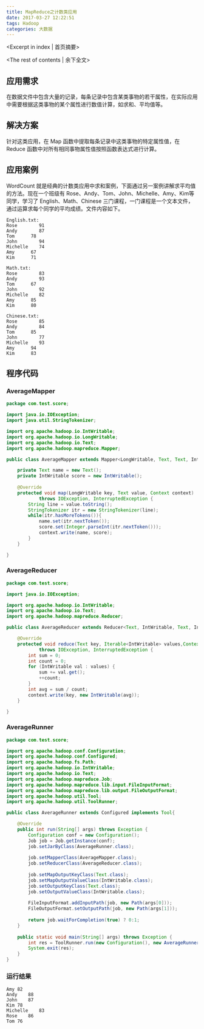 ```yaml
---
title: MapReduce之计数类应用
date: 2017-03-27 12:22:51
tags: Hadoop 
categories: 大数据
---
```

<Excerpt in index | 首页摘要> 
<!-- more -->
<The rest of contents | 余下全文>

## 应用需求

在数据文件中包含大量的记录，每条记录中包含某类事物的若干属性，在实际应用中需要根据这类事物的某个属性进行数值计算，如求和、平均值等。

## 解决方案

针对这类应用，在 Map 函数中提取每条记录中这类事物的特定属性值，在 Reduce 函数中对所有相同事物属性值按照函数表达式进行计算。

## 应用案例

WordCount 就是经典的计数类应用中求和案例，下面通过另一案例讲解求平均值的方法。现在一个班级有 Rose、Andy、Tom、John、Michelle、Amy、Kim等同学，学习了 English、Math、Chinese 三门课程，一门课程是一个文本文件，通过运算求每个同学的平均成绩。文件内容如下。

```
English.txt:		
Rose		91	
Andy		87
Tom		 78
John		94
Michelle	74
Amy		 67
Kim		 71
```

```
Math.txt:		
Rose		83	
Andy		93
Tom		 67
John		92
Michelle	82
Amy		 85
Kim		 80
```

```
Chinese.txt:		
Rose		85	
Andy		84
Tom		 85
John		77
Michelle	93
Amy		 94
Kim		 83
```

## 程序代码

### AverageMapper

```java
package com.test.score;

import java.io.IOException;
import java.util.StringTokenizer;

import org.apache.hadoop.io.IntWritable;
import org.apache.hadoop.io.LongWritable;
import org.apache.hadoop.io.Text;
import org.apache.hadoop.mapreduce.Mapper;

public class AverageMapper extends Mapper<LongWritable, Text, Text, IntWritable>{

	private Text name = new Text();
	private IntWritable score = new IntWritable();
	
	@Override
	protected void map(LongWritable key, Text value, Context context)
			throws IOException, InterruptedException {
		String line = value.toString();
		StringTokenizer itr = new StringTokenizer(line);
		while(itr.hasMoreTokens()){
			name.set(itr.nextToken());
			score.set(Integer.parseInt(itr.nextToken()));
			context.write(name, score);
		}
	}

}

```

### AverageReducer

```java
package com.test.score;

import java.io.IOException;

import org.apache.hadoop.io.IntWritable;
import org.apache.hadoop.io.Text;
import org.apache.hadoop.mapreduce.Reducer;

public class AverageReducer extends Reducer<Text, IntWritable, Text, IntWritable>{

	@Override
	protected void reduce(Text key, Iterable<IntWritable> values,Context context)
			throws IOException, InterruptedException {
		int sum = 0;
		int count = 0;
		for (IntWritable val : values) {
			sum += val.get();
			++count;
		}
		int avg = sum / count;
		context.write(key, new IntWritable(avg));
	}

}

```

### AverageRunner

```java
package com.test.score;

import org.apache.hadoop.conf.Configuration;
import org.apache.hadoop.conf.Configured;
import org.apache.hadoop.fs.Path;
import org.apache.hadoop.io.IntWritable;
import org.apache.hadoop.io.Text;
import org.apache.hadoop.mapreduce.Job;
import org.apache.hadoop.mapreduce.lib.input.FileInputFormat;
import org.apache.hadoop.mapreduce.lib.output.FileOutputFormat;
import org.apache.hadoop.util.Tool;
import org.apache.hadoop.util.ToolRunner;

public class AverageRunner extends Configured implements Tool{

	@Override
	public int run(String[] args) throws Exception {
		Configuration conf = new Configuration();
		Job job = Job.getInstance(conf);
		job.setJarByClass(AverageRunner.class);
		
		job.setMapperClass(AverageMapper.class);
		job.setReducerClass(AverageReducer.class);
		
		job.setMapOutputKeyClass(Text.class);
		job.setMapOutputValueClass(IntWritable.class);
		job.setOutputKeyClass(Text.class);
		job.setOutputValueClass(IntWritable.class);
		
		FileInputFormat.addInputPath(job, new Path(args[0]));
		FileOutputFormat.setOutputPath(job, new Path(args[1]));
		
		return job.waitForCompletion(true) ? 0:1;
	}
	
	public static void main(String[] args) throws Exception {
		int res = ToolRunner.run(new Configuration(), new AverageRunner(), args);
		System.exit(res);
	}
}

```

### 运行结果

```
Amy	82
Andy	88
John	87
Kim	78
Michelle	83
Rose	86
Tom	76
```




